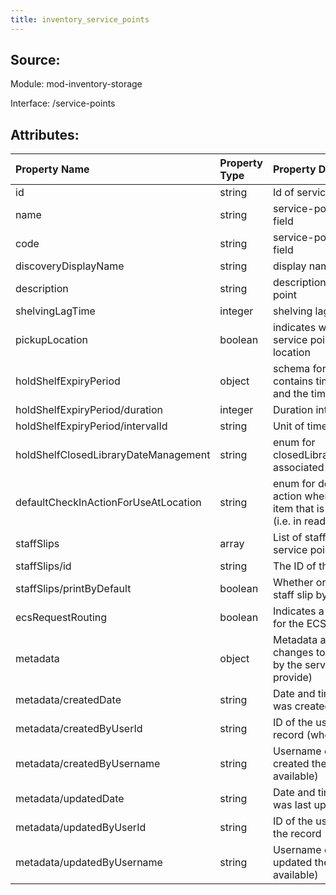 ```yaml
---
title: inventory_service_points
---
```

## Source:

Module: mod-inventory-storage

Interface: /service-points

## Attributes:

| Property Name                        | Property Type   | Property Description                                                                                                |
|:-------------------------------------|:----------------|:--------------------------------------------------------------------------------------------------------------------|
| id                                   | string          | Id of service-point object                                                                                          |
| name                                 | string          | service-point name, a required field                                                                                |
| code                                 | string          | service-point code, a required field                                                                                |
| discoveryDisplayName                 | string          | display name, a required field                                                                                      |
| description                          | string          | description of the service-point                                                                                    |
| shelvingLagTime                      | integer         | shelving lag time                                                                                                   |
| pickupLocation                       | boolean         | indicates whether or not the service point is a pickup location                                                     |
| holdShelfExpiryPeriod                | object          | schema for time-period, which contains time interval 'duration' and the time unit                                   |
| holdShelfExpiryPeriod/duration       | integer         | Duration interval                                                                                                   |
| holdShelfExpiryPeriod/intervalId     | string          | Unit of time for the duration                                                                                       |
| holdShelfClosedLibraryDateManagement | string          | enum for closedLibraryDateManagement associated with hold shelf                                                     |
| defaultCheckInActionForUseAtLocation | string          | enum for defining the default action when checking in an item that is for use in the library (i.e. in reading room) |
| staffSlips                           | array           | List of staff slips for this service point                                                                          |
| staffSlips/id                        | string          | The ID of the staff slip                                                                                            |
| staffSlips/printByDefault            | boolean         | Whether or not to print the staff slip by default                                                                   |
| ecsRequestRouting                    | boolean         | Indicates a service point used for the ECS functionality                                                            |
| metadata                             | object          | Metadata about creation and changes to records, provided by the server (client should not provide)                  |
| metadata/createdDate                 | string          | Date and time when the record was created                                                                           |
| metadata/createdByUserId             | string          | ID of the user who created the record (when available)                                                              |
| metadata/createdByUsername           | string          | Username of the user who created the record (when available)                                                        |
| metadata/updatedDate                 | string          | Date and time when the record was last updated                                                                      |
| metadata/updatedByUserId             | string          | ID of the user who last updated the record (when available)                                                         |
| metadata/updatedByUsername           | string          | Username of the user who last updated the record (when available)                                                   |

